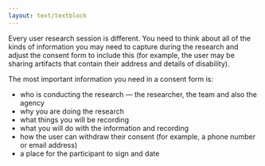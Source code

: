 ```yaml
---
layout: text/textblock
---
```


Every user research session is different. You need to think about all of the kinds of information you may need to capture during the research and adjust the consent form to include this (for example, the user may be sharing artifacts that contain their address and details of disability).


The most important information you need in a consent form is:
- who is conducting the research — the researcher, the team and also the agency
- why you are doing the research
- what things you will be recording
- what you will do with the information and recording
- how the user can withdraw their consent (for example, a phone number or email address)
- a place for the participant to sign and date
